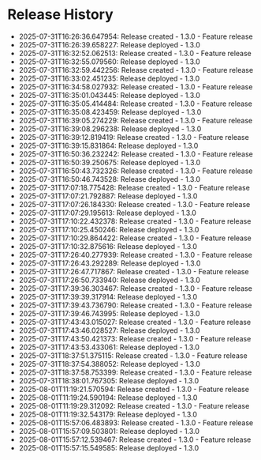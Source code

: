 # Release History

- 2025-07-31T16:26:36.647954: Release created - 1.3.0 - Feature release
- 2025-07-31T16:26:39.658227: Release deployed - 1.3.0
- 2025-07-31T16:32:52.062513: Release created - 1.3.0 - Feature release
- 2025-07-31T16:32:55.079560: Release deployed - 1.3.0
- 2025-07-31T16:32:59.442256: Release created - 1.3.0 - Feature release
- 2025-07-31T16:33:02.451235: Release deployed - 1.3.0
- 2025-07-31T16:34:58.027932: Release created - 1.3.0 - Feature release
- 2025-07-31T16:35:01.043445: Release deployed - 1.3.0
- 2025-07-31T16:35:05.414484: Release created - 1.3.0 - Feature release
- 2025-07-31T16:35:08.423459: Release deployed - 1.3.0
- 2025-07-31T16:39:05.274229: Release created - 1.3.0 - Feature release
- 2025-07-31T16:39:08.296238: Release deployed - 1.3.0
- 2025-07-31T16:39:12.819419: Release created - 1.3.0 - Feature release
- 2025-07-31T16:39:15.831864: Release deployed - 1.3.0
- 2025-07-31T16:50:36.232242: Release created - 1.3.0 - Feature release
- 2025-07-31T16:50:39.250675: Release deployed - 1.3.0
- 2025-07-31T16:50:43.732326: Release created - 1.3.0 - Feature release
- 2025-07-31T16:50:46.743528: Release deployed - 1.3.0
- 2025-07-31T17:07:18.775428: Release created - 1.3.0 - Feature release
- 2025-07-31T17:07:21.792887: Release deployed - 1.3.0
- 2025-07-31T17:07:26.184330: Release created - 1.3.0 - Feature release
- 2025-07-31T17:07:29.195613: Release deployed - 1.3.0
- 2025-07-31T17:10:22.432378: Release created - 1.3.0 - Feature release
- 2025-07-31T17:10:25.450246: Release deployed - 1.3.0
- 2025-07-31T17:10:29.864422: Release created - 1.3.0 - Feature release
- 2025-07-31T17:10:32.875616: Release deployed - 1.3.0
- 2025-07-31T17:26:40.277939: Release created - 1.3.0 - Feature release
- 2025-07-31T17:26:43.292289: Release deployed - 1.3.0
- 2025-07-31T17:26:47.717867: Release created - 1.3.0 - Feature release
- 2025-07-31T17:26:50.733940: Release deployed - 1.3.0
- 2025-07-31T17:39:36.303467: Release created - 1.3.0 - Feature release
- 2025-07-31T17:39:39.317914: Release deployed - 1.3.0
- 2025-07-31T17:39:43.736790: Release created - 1.3.0 - Feature release
- 2025-07-31T17:39:46.743995: Release deployed - 1.3.0
- 2025-07-31T17:43:43.015027: Release created - 1.3.0 - Feature release
- 2025-07-31T17:43:46.028527: Release deployed - 1.3.0
- 2025-07-31T17:43:50.421373: Release created - 1.3.0 - Feature release
- 2025-07-31T17:43:53.433061: Release deployed - 1.3.0
- 2025-07-31T18:37:51.375115: Release created - 1.3.0 - Feature release
- 2025-07-31T18:37:54.388052: Release deployed - 1.3.0
- 2025-07-31T18:37:58.753399: Release created - 1.3.0 - Feature release
- 2025-07-31T18:38:01.767305: Release deployed - 1.3.0
- 2025-08-01T11:19:21.570594: Release created - 1.3.0 - Feature release
- 2025-08-01T11:19:24.590194: Release deployed - 1.3.0
- 2025-08-01T11:19:29.312092: Release created - 1.3.0 - Feature release
- 2025-08-01T11:19:32.543179: Release deployed - 1.3.0
- 2025-08-01T15:57:06.483893: Release created - 1.3.0 - Feature release
- 2025-08-01T15:57:09.503801: Release deployed - 1.3.0
- 2025-08-01T15:57:12.539467: Release created - 1.3.0 - Feature release
- 2025-08-01T15:57:15.549585: Release deployed - 1.3.0
